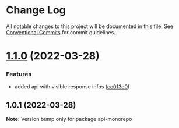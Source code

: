# Change Log

All notable changes to this project will be documented in this file.
See [Conventional Commits](https://conventionalcommits.org) for commit guidelines.

# [1.1.0](https://github.com/mandyHellz/api-monorepo/compare/v1.0.1...v1.1.0) (2022-03-28)


### Features

* added api with visible response infos ([cc013e0](https://github.com/mandyHellz/api-monorepo/commit/cc013e04c3db1f92e758b172a910979fb1ef4bd4))





## 1.0.1 (2022-03-28)

**Note:** Version bump only for package api-monorepo
